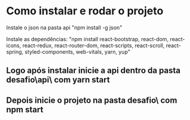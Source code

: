 
<h1>Como instalar e rodar o projeto</h1>

<p>Instale o json na pasta api  "npm install -g json"</p>

<p>Instale as dependências:  "npm install react-bootstrap, react-dom, react-icons, react-redux, react-router-dom, react-scripts,
  react-scroll, react-spring, styled-components, web-vitals, yarn, yup"</p>


<h2>Logo após instalar inicie a api dentro da pasta desafio\api\ com yarn start </h2>
<h2>Depois inicie o projeto na pasta desafio\ com npm start  </h2>
